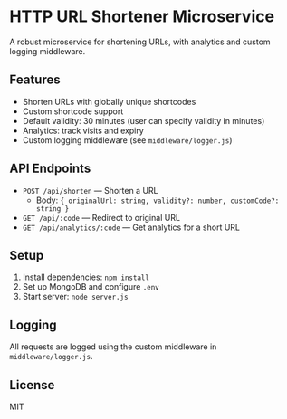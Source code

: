 # HTTP URL Shortener Microservice

A robust microservice for shortening URLs, with analytics and custom logging middleware.

## Features
- Shorten URLs with globally unique shortcodes
- Custom shortcode support
- Default validity: 30 minutes (user can specify validity in minutes)
- Analytics: track visits and expiry
- Custom logging middleware (see `middleware/logger.js`)

## API Endpoints
- `POST /api/shorten` — Shorten a URL
  - Body: `{ originalUrl: string, validity?: number, customCode?: string }`
- `GET /api/:code` — Redirect to original URL
- `GET /api/analytics/:code` — Get analytics for a short URL

## Setup
1. Install dependencies: `npm install`
2. Set up MongoDB and configure `.env`
3. Start server: `node server.js`

## Logging
All requests are logged using the custom middleware in `middleware/logger.js`.

## License
MIT
